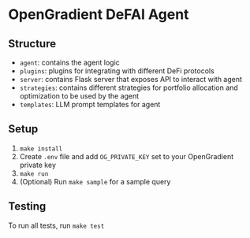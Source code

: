 # OpenGradient DeFAI Agent

## Structure

- `agent`: contains the agent logic
- `plugins`: plugins for integrating with different DeFi protocols
- `server`: contains Flask server that exposes API to interact with agent
- `strategies`: contains different strategies for portfolio allocation and optimization to be used by the agent
- `templates`: LLM prompt templates for agent

## Setup

1. `make install`
2. Create `.env` file and add `OG_PRIVATE_KEY` set to your OpenGradient private key
3. `make run`
4. (Optional) Run `make sample` for a sample query

## Testing

To run all tests, run `make test` 
